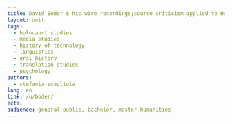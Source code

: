 ```yaml
---
title: David Boder & his wire recordings;source criticism applied to Holocaust testimonies on the web 
layout: unit
tags: 
  - holocaust studies
  - media studies
  - history of technology
  - linguistics
  - oral history
  - translation studies
  - psychology
authors: 
  - stefania-scagliola
lang: en
link: /u/boder/
ects: 
audience: general public, bachelor, master humanities 
---
```





<!-- more -->

